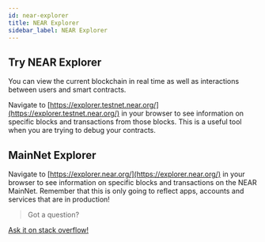```yaml
---
id: near-explorer
title: NEAR Explorer
sidebar_label: NEAR Explorer
---
```


## Try NEAR Explorer

You can view the current blockchain in real time as well as interactions between users and smart contracts.

Navigate to [https://explorer.testnet.near.org/](https://explorer.testnet.near.org/) in your browser to see information on specific blocks and transactions from those blocks. This is a useful tool when you are trying to debug your contracts.

## MainNet Explorer

Navigate to [https://explorer.near.org/](https://explorer.near.org/) in your browser to see information on specific blocks and transactions on the NEAR MainNet. Remember that this is only going to reflect apps, accounts and services that are in production!

>Got a question?
<a href="https://stackoverflow.com/questions/tagged/nearprotocol">
  <h8> Ask it on stack overflow! </h8>
</a>
